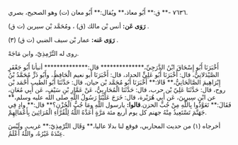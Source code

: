 ٧٦٣٦ -** ق:** أَبُو معاذ،** ويُقال:** أَبُو معان (ت) وهو الصحيح، بصري.

**رَوَى عَن:** أنس بْن مالك (ق) ، ومُحَمَّد بْن سيرين (ت ق) .

**رَوَى عَنه:** عمار بْن سيف الضبي (ت ق) (٣) .

روى له التِّرْمِذِيّ، وابن مَاجَهْ.

أَخْبَرَنَا أَبُو إِسْحَاقَ ابْنُ الدَّرَجِيِّ،************** قال:************** أنبأنا أَبُو جَعْفَرٍ الصَّيْدَلانِيُّ، قال: أَخْبَرَنَا أَبُو عَلِيٍّ الحداد، قال: أَخْبَرَنَا أبو نعيم الْحَافِظُ، وأَبُو ذَرٍّ مُحَمَّدُ بْنُ إِبْرَاهِيمَ الصَّالَحَانِيُّ،** قَالا:** أَخْبَرَنَا أَبُو مُحَمَّد بْن حيان، قال: حَدَّثَنَا أَبُو الطيب أَحْمَد بْن روح، قال: حَدَّثَنَا عَلِيّ بْن حرب، قال: حَدَّثَنَا الْمُحَارِبِيُّ، عَنْ عَمَّارِ بْنِ سَيْفٍ، عَن أَبِي مُعَانٍ، عن ابْنِ سِيرِينَ، عَن أَبِي هُرَيْرة، قال: خَرَجَ عَلَيْنَا رَسُولُ اللَّهِ صلى الله عليه وسلم،** فَقَالَ:** تَعَوَّذُوا بِاللَّهِ مِنْ جُبِّ الحزن.**قالوا:** يارسول اللَّهِ ومَا جُبُّ الْحُزْنِ؟** قال:** وادٍ فِي جَهَنَّمَ تَسْتَعِيذُ مِنْهُ جهنم كل يوم أربع مئة مَرَّةٍ أَعَدَّهُ اللَّهُ لِلْقُرَّاءِ الْمُرَائِينَ بِأَعْمَالِهِمْ.

أخرجاه (١) من حديث المحاربي، فوقع لنا بدلا عاليا،** وَقَال التِّرْمِذِيّ:** غريب. ولَيْسَ عِنْدَهُ غَيْرُهُ، واللَّهُ أَعْلَمُ.